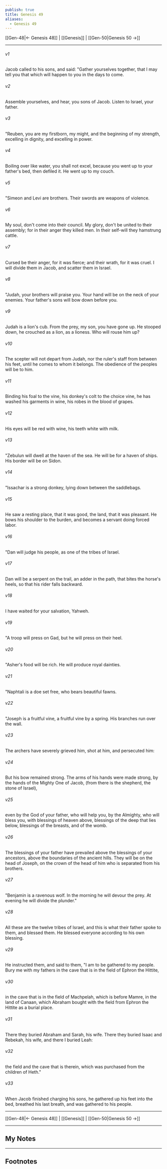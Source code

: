 ```yaml
---
publish: true
title: Genesis 49
aliases:
  - Genesis 49
---
```


[[Gen-48|← Genesis 48]] | [[Genesis]] | [[Gen-50|Genesis 50 →]]
***



###### v1 
Jacob called to his sons, and said: "Gather yourselves together, that I may tell you that which will happen to you in the days to come. 

###### v2 
Assemble yourselves, and hear, you sons of Jacob. Listen to Israel, your father. 

###### v3 
"Reuben, you are my firstborn, my might, and the beginning of my strength, excelling in dignity, and excelling in power. 

###### v4 
Boiling over like water, you shall not excel, because you went up to your father's bed, then defiled it. He went up to my couch. 

###### v5 
"Simeon and Levi are brothers. Their swords are weapons of violence. 

###### v6 
My soul, don't come into their council. My glory, don't be united to their assembly; for in their anger they killed men. In their self-will they hamstrung cattle. 

###### v7 
Cursed be their anger, for it was fierce; and their wrath, for it was cruel. I will divide them in Jacob, and scatter them in Israel. 

###### v8 
"Judah, your brothers will praise you. Your hand will be on the neck of your enemies. Your father's sons will bow down before you. 

###### v9 
Judah is a lion's cub. From the prey, my son, you have gone up. He stooped down, he crouched as a lion, as a lioness. Who will rouse him up? 

###### v10 
The scepter will not depart from Judah, nor the ruler's staff from between his feet, until he comes to whom it belongs. The obedience of the peoples will be to him. 

###### v11 
Binding his foal to the vine, his donkey's colt to the choice vine, he has washed his garments in wine, his robes in the blood of grapes. 

###### v12 
His eyes will be red with wine, his teeth white with milk. 

###### v13 
"Zebulun will dwell at the haven of the sea. He will be for a haven of ships. His border will be on Sidon. 

###### v14 
"Issachar is a strong donkey, lying down between the saddlebags. 

###### v15 
He saw a resting place, that it was good, the land, that it was pleasant. He bows his shoulder to the burden, and becomes a servant doing forced labor. 

###### v16 
"Dan will judge his people, as one of the tribes of Israel. 

###### v17 
Dan will be a serpent on the trail, an adder in the path, that bites the horse's heels, so that his rider falls backward. 

###### v18 
I have waited for your salvation, Yahweh. 

###### v19 
"A troop will press on Gad, but he will press on their heel. 

###### v20 
"Asher's food will be rich. He will produce royal dainties. 

###### v21 
"Naphtali is a doe set free, who bears beautiful fawns. 

###### v22 
"Joseph is a fruitful vine, a fruitful vine by a spring. His branches run over the wall. 

###### v23 
The archers have severely grieved him, shot at him, and persecuted him: 

###### v24 
But his bow remained strong. The arms of his hands were made strong, by the hands of the Mighty One of Jacob, (from there is the shepherd, the stone of Israel), 

###### v25 
even by the God of your father, who will help you, by the Almighty, who will bless you, with blessings of heaven above, blessings of the deep that lies below, blessings of the breasts, and of the womb. 

###### v26 
The blessings of your father have prevailed above the blessings of your ancestors, above the boundaries of the ancient hills. They will be on the head of Joseph, on the crown of the head of him who is separated from his brothers. 

###### v27 
"Benjamin is a ravenous wolf. In the morning he will devour the prey. At evening he will divide the plunder." 

###### v28 
All these are the twelve tribes of Israel, and this is what their father spoke to them, and blessed them. He blessed everyone according to his own blessing. 

###### v29 
He instructed them, and said to them, "I am to be gathered to my people. Bury me with my fathers in the cave that is in the field of Ephron the Hittite, 

###### v30 
in the cave that is in the field of Machpelah, which is before Mamre, in the land of Canaan, which Abraham bought with the field from Ephron the Hittite as a burial place. 

###### v31 
There they buried Abraham and Sarah, his wife. There they buried Isaac and Rebekah, his wife, and there I buried Leah: 

###### v32 
the field and the cave that is therein, which was purchased from the children of Heth." 

###### v33 
When Jacob finished charging his sons, he gathered up his feet into the bed, breathed his last breath, and was gathered to his people.

***
[[Gen-48|← Genesis 48]] | [[Genesis]] | [[Gen-50|Genesis 50 →]]

---
## My Notes

---
## Footnotes